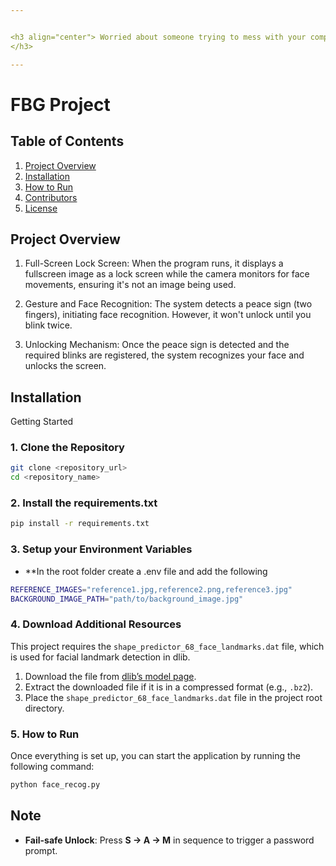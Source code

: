 ```yaml
---


<h3 align="center"> Worried about someone trying to mess with your computer while you are AFK. This project integrates face recognition, blink detection, and gesture recognition into a seamless experience. This README will help you get started with cloning, setting up, and running the project.
</h3>

---
```


# FBG Project

## Table of Contents
1. [Project Overview](#project-overview)
2. [Installation](#installation)
3. [How to Run](#how-to-run)
4. [Contributors](#Contributors)
5. [License](#license)

## Project Overview
1. Full-Screen Lock Screen: When the program runs, it displays a fullscreen image as a lock screen while the camera monitors for face movements, ensuring it's not an image being used.

2. Gesture and Face Recognition: The system detects a peace sign (two fingers), initiating face recognition. However, it won't unlock until you blink twice.

3. Unlocking Mechanism: Once the peace sign is detected and the required blinks are registered, the system recognizes your face and unlocks the screen.

## Installation
Getting Started

### 1. Clone the Repository

```bash
git clone <repository_url>
cd <repository_name>
```

### 2. Install the requirements.txt
```bash
pip install -r requirements.txt
```

### 3. Setup your Environment Variables
- **In the root folder create a .env file and add the following 
```bash
REFERENCE_IMAGES="reference1.jpg,reference2.png,reference3.jpg"
BACKGROUND_IMAGE_PATH="path/to/background_image.jpg"
```

### 4. Download Additional Resources

This project requires the `shape_predictor_68_face_landmarks.dat` file, which is used for facial landmark detection in dlib.

1. Download the file from [dlib’s model page](http://dlib.net/files/shape_predictor_68_face_landmarks.dat.bz2).
2. Extract the downloaded file if it is in a compressed format (e.g., `.bz2`).
3. Place the `shape_predictor_68_face_landmarks.dat` file in the project root directory.

### 5. How to Run

Once everything is set up, you can start the application by running the following command:

```bash
python face_recog.py
```

## Note
- **Fail-safe Unlock**: Press **S → A → M** in sequence to trigger a password prompt.
